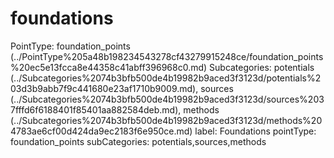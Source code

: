 # foundations

PointType: foundation_points (../PointType%205a48b198234543278cf43279915248ce/foundation_points%20ec5e13fcca8e44358c41abff396968c0.md)
Subcategories: potentials (../Subcategories%2074b3bfb500de4b19982b9aced3f3123d/potentials%203d3b9abb7f9c441680e23af1710b9009.md), sources (../Subcategories%2074b3bfb500de4b19982b9aced3f3123d/sources%2037fffd6f6188401f85401aa882584deb.md), methods (../Subcategories%2074b3bfb500de4b19982b9aced3f3123d/methods%204783ae6cf00d424da9ec2183f6e950ce.md)
label: Foundations
pointType: foundation_points
subCategories: potentials,sources,methods

[](foundations%204d9ce68d973b4b4aa9877956db31ca34/Untitled%20098c8851db6a4e53aebe0e6916791548.md)